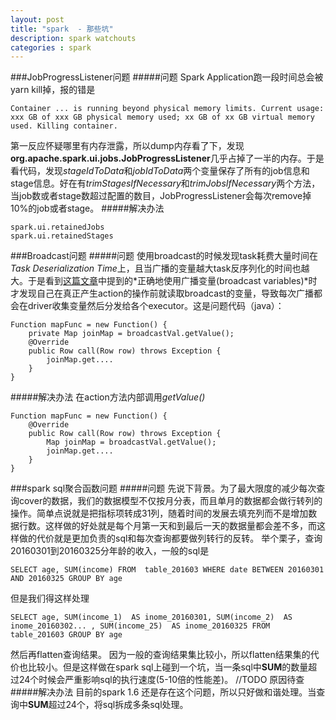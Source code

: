 ```yaml
---
layout: post
title: "spark  - 那些坑"
description: spark watchouts
categories : spark
---
```

###JobProgressListener问题
#####问题
Spark Application跑一段时间总会被yarn kill掉，报的错是
<pre><code>Container ... is running beyond physical memory limits. Current usage: xxx GB of xxx GB physical memory used; xx GB of xx GB virtual memory used. Killing container.</code></pre>
<!-- more -->
第一反应怀疑哪里有内存泄露，所以dump内存看了下，发现**org.apache.spark.ui.jobs.JobProgressListener**几乎占掉了一半的内存。于是看代码，发现*stageIdToData*和*jobIdToData*两个变量保存了所有的job信息和stage信息。好在有*trimStagesIfNecessary*和*trimJobsIfNecessary*两个方法，当job数或者stage数超过配置的数目，JobProgressListener会每次remove掉10%的job或者stage。
#####解决办法
<pre><code>spark.ui.retainedJobs
spark.ui.retainedStages</code></pre>
###Broadcast问题
#####问题
使用broadcast的时候发现task耗费大量时间在*Task Deserialization Time*上，且当广播的变量越大task反序列化的时间也越大。于是看到[这篇文章](http://dongguo.me/blog/2014/12/30/Spark-Usage-Share/)中提到的*正确地使用广播变量(broadcast variables)*时才发现自己在真正产生action的操作前就读取broadcast的变量，导致每次广播都会在driver收集变量然后分发给各个executor。这是问题代码（java）：
<pre><code>Function<Row, Row> mapFunc = new Function<Row, Row>() {
    private Map<String, Double> joinMap = broadcastVal.getValue();
    @Override
    public Row call(Row row) throws Exception {
        joinMap.get....
    }
}</code></pre>
#####解决办法
在action方法内部调用*getValue()*
<pre><code>Function<Row, Row> mapFunc = new Function<Row, Row>() {
    @Override
    public Row call(Row row) throws Exception {
        Map<String, Double> joinMap = broadcastVal.getValue();
        joinMap.get....
    }
}</code></pre>
###spark sql聚合函数问题
#####问题
先说下背景。为了最大限度的减少每次查询cover的数据，我们的数据模型不仅按月分表，而且单月的数据都会做行转列的操作。简单点说就是把指标项转成31列，随着时间的发展去填充列而不是增加数据行数。这样做的好处就是每个月第一天和到最后一天的数据量都会差不多，而这样做的代价就是更加负责的sql和每次查询都要做列转行的反转。
举个栗子，查询20160301到20160325分年龄的收入，一般的sql是
<pre><code>SELECT age, SUM(income) FROM  table_201603 WHERE date BETWEEN 20160301 AND 20160325 GROUP BY age</code></pre>
但是我们得这样处理
<pre><code>SELECT age, SUM(income_1)  AS inome_20160301, SUM(income_2)  AS inome_20160302... , SUM(income_25)  AS inome_20160325 FROM  table_201603 GROUP BY age</code></pre>
然后再flatten查询结果。
因为一般的查询结果集比较小，所以flatten结果集的代价也比较小。但是这样做在spark sql上碰到一个坑，当一条sql中**SUM**的数量超过24个时候会严重影响sql的执行速度(5-10倍的性能差)。
//TODO 原因待查
#####解决办法
目前的spark 1.6 还是存在这个问题，所以只好做和谐处理。当查询中**SUM**超过24个，将sql拆成多条sql处理。
